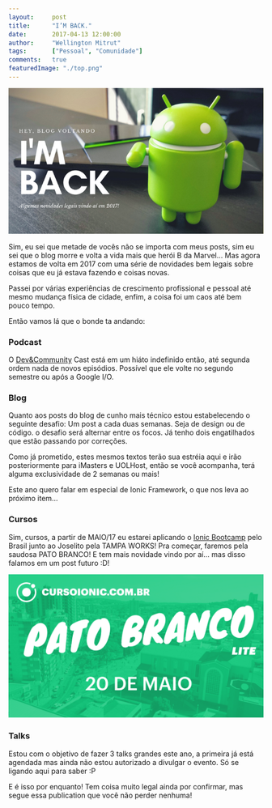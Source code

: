 ```yaml
---
layout:     post
title:      "I’M BACK."
date:       2017-04-13 12:00:00
author:     "Wellington Mitrut"
tags:       ["Pessoal", "Comunidade"]
comments:   true
featuredImage: "./top.png"
---
```


![Capa](./top.png)

Sim, eu sei que metade de vocês não se importa com meus posts, sim eu sei que o blog morre e volta a vida mais que herói B da Marvel… Mas agora estamos de volta em 2017 com uma série de novidades bem legais sobre coisas que eu já estava fazendo e coisas novas.

Passei por várias experiências de crescimento profissional e pessoal até mesmo mudança física de cidade, enfim, a coisa foi um caos até bem pouco tempo.

Então vamos lá que o bonde ta andando:

### Podcast
O <a href="http://devcommunitycast.com.br/" target="_blank">Dev&Community</a> Cast está em um hiáto indefinido então, até segunda ordem nada de novos episódios. Possível que ele volte no segundo semestre ou após a Google I/O.

### Blog
Quanto aos posts do blog de cunho mais técnico estou estabelecendo o seguinte desafio: Um post a cada duas semanas. Seja de design ou de código. o desafio será alternar entre os focos. Já tenho dois engatilhados que estão passando por correções.

Como já prometido, estes mesmos textos terão sua estréia aqui e irão posteriormente para iMasters e UOLHost, então se você acompanha, terá alguma exclusividade de 2 semanas ou mais!

Este ano quero falar em especial de Ionic Framework, o que nos leva ao próximo item…

### Cursos
Sim, cursos, a partir de MAIO/17 eu estarei aplicando o <a href="https://ionicbootcamp.com/" target="_blank">Ionic Bootcamp</a> pelo Brasil junto ao Joselito pela TAMPA WORKS! Pra começar, faremos pela saudosa PATO BRANCO! E tem mais novidade vindo por aí… mas disso falamos em um post futuro :D!

![Ionic Bootcamp Pato Branco](./patobranco.png)

### Talks
Estou com o objetivo de fazer 3 talks grandes este ano, a primeira já está agendada mas ainda não estou autorizado a divulgar o evento. Só se ligando aqui para saber :P

E é isso por enquanto! Tem coisa muito legal ainda por confirmar, mas segue essa publication que você não perder nenhuma!